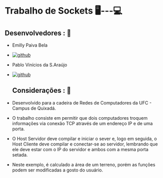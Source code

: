 # Trabalho de Sockets 🖥️---💻​

## Desenvolvedores :  👥
- Emilly Paiva Bela
- [![github](https://img.shields.io/badge/GitHub-100000?style=for-the-badge&logo=github&logoColor=white)](https://github.com/sfoDavid)

- Pablo Vinícios da S.Araújo
- [![github](https://img.shields.io/badge/GitHub-100000?style=for-the-badge&logo=github&logoColor=white)](https://github.com/PabloVini28)

  ## Considerações : 📝

- Desenvolvido para a cadeira de Redes de Computadores da UFC - Campus de Quixadá.

- O trabalho consiste em permitir que dois computadores troquem informações via conexão TCP através de um endereço IP e de uma porta.
  
- O Host Servidor deve compilar e iniciar o sever e, logo em seguida, o Host Cliente deve compilar e conectar-se ao servidor, lembrando que ele deve estar com o IP
do servidor e ambos com a mesma porta setada.

- Neste exemplo, é calculado a área de um terreno, porém as funções podem ser modificadas a gosto do usuário.
